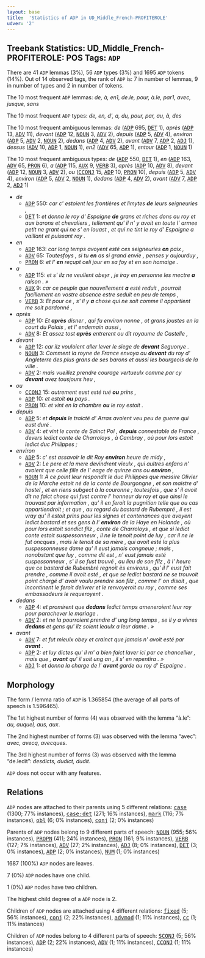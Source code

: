 ```yaml
---
layout: base
title:  'Statistics of ADP in UD_Middle_French-PROFITEROLE'
udver: '2'
---
```


## Treebank Statistics: UD_Middle_French-PROFITEROLE: POS Tags: `ADP`

There are 41 `ADP` lemmas (3%), 56 `ADP` types (3%) and 1695 `ADP` tokens (14%).
Out of 14 observed tags, the rank of `ADP` is: 7 in number of lemmas, 9 in number of types and 2 in number of tokens.

The 10 most frequent `ADP` lemmas: <em>de, à, en1, de.le, pour, à.le, par1, avec, jusque, sans</em>

The 10 most frequent `ADP` types:  <em>de, en, d', a, du, pour, par, au, à, des</em>

The 10 most frequent ambiguous lemmas: <em>de</em> (<tt><a href="frm_profiterole-pos-ADP.html">ADP</a></tt> 695, <tt><a href="frm_profiterole-pos-DET.html">DET</a></tt> 1), <em>après</em> (<tt><a href="frm_profiterole-pos-ADP.html">ADP</a></tt> 13, <tt><a href="frm_profiterole-pos-ADV.html">ADV</a></tt> 11), <em>devant</em> (<tt><a href="frm_profiterole-pos-ADP.html">ADP</a></tt> 12, <tt><a href="frm_profiterole-pos-NOUN.html">NOUN</a></tt> 3, <tt><a href="frm_profiterole-pos-ADV.html">ADV</a></tt> 2), <em>depuis</em> (<tt><a href="frm_profiterole-pos-ADP.html">ADP</a></tt> 5, <tt><a href="frm_profiterole-pos-ADV.html">ADV</a></tt> 4), <em>environ</em> (<tt><a href="frm_profiterole-pos-ADP.html">ADP</a></tt> 5, <tt><a href="frm_profiterole-pos-ADV.html">ADV</a></tt> 2, <tt><a href="frm_profiterole-pos-NOUN.html">NOUN</a></tt> 2), <em>dedans</em> (<tt><a href="frm_profiterole-pos-ADP.html">ADP</a></tt> 4, <tt><a href="frm_profiterole-pos-ADV.html">ADV</a></tt> 2), <em>avant</em> (<tt><a href="frm_profiterole-pos-ADV.html">ADV</a></tt> 7, <tt><a href="frm_profiterole-pos-ADP.html">ADP</a></tt> 2, <tt><a href="frm_profiterole-pos-ADJ.html">ADJ</a></tt> 1), <em>dessus</em> (<tt><a href="frm_profiterole-pos-ADV.html">ADV</a></tt> 10, <tt><a href="frm_profiterole-pos-ADP.html">ADP</a></tt> 1, <tt><a href="frm_profiterole-pos-NOUN.html">NOUN</a></tt> 1), <em>en2</em> (<tt><a href="frm_profiterole-pos-ADV.html">ADV</a></tt> 65, <tt><a href="frm_profiterole-pos-ADP.html">ADP</a></tt> 1), <em>entour</em> (<tt><a href="frm_profiterole-pos-ADP.html">ADP</a></tt> 1, <tt><a href="frm_profiterole-pos-NOUN.html">NOUN</a></tt> 1)

The 10 most frequent ambiguous types:  <em>de</em> (<tt><a href="frm_profiterole-pos-ADP.html">ADP</a></tt> 550, <tt><a href="frm_profiterole-pos-DET.html">DET</a></tt> 1), <em>en</em> (<tt><a href="frm_profiterole-pos-ADP.html">ADP</a></tt> 163, <tt><a href="frm_profiterole-pos-ADV.html">ADV</a></tt> 65, <tt><a href="frm_profiterole-pos-PRON.html">PRON</a></tt> 6), <em>a</em> (<tt><a href="frm_profiterole-pos-ADP.html">ADP</a></tt> 115, <tt><a href="frm_profiterole-pos-AUX.html">AUX</a></tt> 9, <tt><a href="frm_profiterole-pos-VERB.html">VERB</a></tt> 3), <em>après</em> (<tt><a href="frm_profiterole-pos-ADP.html">ADP</a></tt> 10, <tt><a href="frm_profiterole-pos-ADV.html">ADV</a></tt> 8), <em>devant</em> (<tt><a href="frm_profiterole-pos-ADP.html">ADP</a></tt> 12, <tt><a href="frm_profiterole-pos-NOUN.html">NOUN</a></tt> 3, <tt><a href="frm_profiterole-pos-ADV.html">ADV</a></tt> 2), <em>ou</em> (<tt><a href="frm_profiterole-pos-CCONJ.html">CCONJ</a></tt> 15, <tt><a href="frm_profiterole-pos-ADP.html">ADP</a></tt> 10, <tt><a href="frm_profiterole-pos-PRON.html">PRON</a></tt> 10), <em>depuis</em> (<tt><a href="frm_profiterole-pos-ADP.html">ADP</a></tt> 5, <tt><a href="frm_profiterole-pos-ADV.html">ADV</a></tt> 4), <em>environ</em> (<tt><a href="frm_profiterole-pos-ADP.html">ADP</a></tt> 5, <tt><a href="frm_profiterole-pos-ADV.html">ADV</a></tt> 2, <tt><a href="frm_profiterole-pos-NOUN.html">NOUN</a></tt> 1), <em>dedans</em> (<tt><a href="frm_profiterole-pos-ADP.html">ADP</a></tt> 4, <tt><a href="frm_profiterole-pos-ADV.html">ADV</a></tt> 2), <em>avant</em> (<tt><a href="frm_profiterole-pos-ADV.html">ADV</a></tt> 7, <tt><a href="frm_profiterole-pos-ADP.html">ADP</a></tt> 2, <tt><a href="frm_profiterole-pos-ADJ.html">ADJ</a></tt> 1)


* <em>de</em>
  * <tt><a href="frm_profiterole-pos-ADP.html">ADP</a></tt> 550: <em>car c' estoient les frontières et limytes <b>de</b> leurs seigneuries ,</em>
  * <tt><a href="frm_profiterole-pos-DET.html">DET</a></tt> 1: <em>et donna le roy d' Espaigne <b>de</b> grans et riches dons au roy et aux barons et chevaliers , tellement qu' il n' y avoit en toute l' armee petit ne grant qui ne s' en louast , et qui ne tint le roy d' Espaigne a vaillant et puissant roy .</em>
* <em>en</em>
  * <tt><a href="frm_profiterole-pos-ADP.html">ADP</a></tt> 163: <em>car long temps avoyent esté ces seigneuries <b>en</b> paix ,</em>
  * <tt><a href="frm_profiterole-pos-ADV.html">ADV</a></tt> 65: <em>Toutesfoys , si tu <b>en</b> as si grand envie , penses y aujourduy ,</em>
  * <tt><a href="frm_profiterole-pos-PRON.html">PRON</a></tt> 6: <em>et l' <b>en</b> reçupt celi jour en sa foy et en son homaige .</em>
* <em>a</em>
  * <tt><a href="frm_profiterole-pos-ADP.html">ADP</a></tt> 115: <em>et s' ilz ne veullent obeyr , je iray en personne les mectre <b>a</b> raison . »</em>
  * <tt><a href="frm_profiterole-pos-AUX.html">AUX</a></tt> 9: <em>car ce peuple que nouvellement <b>a</b> esté reduit , pourroit facillement en vostre absence estre seduit en peu de temps ,</em>
  * <tt><a href="frm_profiterole-pos-VERB.html">VERB</a></tt> 3: <em>Et pour ce , s' il y <b>a</b> chose qui ne soit comme il appartient me soit pardonné ,</em>
* <em>après</em>
  * <tt><a href="frm_profiterole-pos-ADP.html">ADP</a></tt> 10: <em>Et <b>après</b> disner , qui fu environ nonne , ot grans joustes en la court du Palais , et l' endemain aussi ,</em>
  * <tt><a href="frm_profiterole-pos-ADV.html">ADV</a></tt> 8: <em>Et assez tost <b>après</b> entrerent ou dit royaume de Castelle ,</em>
* <em>devant</em>
  * <tt><a href="frm_profiterole-pos-ADP.html">ADP</a></tt> 12: <em>car ilz vouloient aller lever le siege de <b>devant</b> Seguonye .</em>
  * <tt><a href="frm_profiterole-pos-NOUN.html">NOUN</a></tt> 3: <em>Comment la royne de France envoya au <b>devant</b> du roy d' Angleterre des plus grans de ses barons et aussi les bourgeois de la ville .</em>
  * <tt><a href="frm_profiterole-pos-ADV.html">ADV</a></tt> 2: <em>mais vueillez prendre courage vertueulx comme par cy <b>devant</b> avez tousjours heu ,</em>
* <em>ou</em>
  * <tt><a href="frm_profiterole-pos-CCONJ.html">CCONJ</a></tt> 15: <em>autrement eust esté tué <b>ou</b> prins ,</em>
  * <tt><a href="frm_profiterole-pos-ADP.html">ADP</a></tt> 10: <em>et estoit <b>ou</b> pays .</em>
  * <tt><a href="frm_profiterole-pos-PRON.html">PRON</a></tt> 10: <em>et vint en la chambre <b>ou</b> le roy estoit .</em>
* <em>depuis</em>
  * <tt><a href="frm_profiterole-pos-ADP.html">ADP</a></tt> 5: <em>et <b>depuis</b> le traicté d' Arras avoient veu peu de guerre qui eust duré .</em>
  * <tt><a href="frm_profiterole-pos-ADV.html">ADV</a></tt> 4: <em>et vint le conte de Sainct Pol , <b>depuis</b> connestable de France , devers ledict conte de Charroloys , à Cambray , où pour lors estoit ledict duc Philippes ;</em>
* <em>environ</em>
  * <tt><a href="frm_profiterole-pos-ADP.html">ADP</a></tt> 5: <em>c' est assavoir le dit Roy <b>environ</b> heure de midy ,</em>
  * <tt><a href="frm_profiterole-pos-ADV.html">ADV</a></tt> 2: <em>Le pere et la mere devindrent vieulx , qui aultres enfans n' avoient que celle fille de l' eage de quinze ans ou <b>environ</b> ,</em>
  * <tt><a href="frm_profiterole-pos-NOUN.html">NOUN</a></tt> 1: <em>A ce point leur respondit le duc Philippes que messire Olivier de la Marche estoit né de la conté de Bourgongne , et son maistre d' hostel , et en riens subgect à la couronne ; toutesfois , que s' il avoit dit ne faict chose qui fust contre l' honneur du roy et que ainsi le trouvast par information , qu' il en feroit la pugnition telle que ou cas appartiendroit ; et que , au regard du bastard de Rubempré , il est vray qu' il estoit prins pour les signes et contenances que avoyent ledict bastard et ses gens à l' <b>environ</b> de la Haye en Holande , où pour lors estoit sondict filz , conte de Charroloys , et que si ledict conte estoit suspessonneux , il ne le tenoit point de luy , car il ne le fut oncques , mais le tenoit de sa mère , qui avoit esté la plus suspessonneuse dame qu' il eust jamais congneue ; mais , nonobstant que luy , comme dit est , n' eust jamais esté suspessonneux , s' il se fust trouvé , au lieu de son filz , à l' heure que ce bastard de Rubembré regnoit ès environs , qu' il l' eust fait prendre , comme il avoit esté , et que se ledict bastard ne se trouvoit point chargé d' avoir voulu prendre son filz , comme l' on disoit , que incontinent le feroit delivrer et le renvoyeroit au roy , comme ses embassadeurs le requeroyent .</em>
* <em>dedans</em>
  * <tt><a href="frm_profiterole-pos-ADP.html">ADP</a></tt> 4: <em>et promirent que <b>dedans</b> ledict temps ameneroient leur roy pour parachever le mariage .</em>
  * <tt><a href="frm_profiterole-pos-ADV.html">ADV</a></tt> 2: <em>et ne la pourroient prendre d' ung long temps , se il y a vivres <b>dedans</b> et gens qu' ilz soient leaulx a leur dame . »</em>
* <em>avant</em>
  * <tt><a href="frm_profiterole-pos-ADV.html">ADV</a></tt> 7: <em>et fut mieulx obey et crainct que jamais n' avoit esté par <b>avant</b> .</em>
  * <tt><a href="frm_profiterole-pos-ADP.html">ADP</a></tt> 2: <em>et luy dictes qu' il m' a bien faict laver ici par ce chancellier , mais que , <b>avant</b> qu' il soit ung an , il s' en repentira . »</em>
  * <tt><a href="frm_profiterole-pos-ADJ.html">ADJ</a></tt> 1: <em>et donna la charge de l' <b>avant</b> garde au roy d' Espaigne .</em>

## Morphology

The form / lemma ratio of `ADP` is 1.365854 (the average of all parts of speech is 1.596465).

The 1st highest number of forms (4) was observed with the lemma “à.le”: <em>au, auquel, aus, aux</em>.

The 2nd highest number of forms (3) was observed with the lemma “avec”: <em>avec, avecq, avecques</em>.

The 3rd highest number of forms (3) was observed with the lemma “de.ledit”: <em>desdicts, dudict, dudit</em>.

`ADP` does not occur with any features.


## Relations

`ADP` nodes are attached to their parents using 5 different relations: <tt><a href="frm_profiterole-dep-case.html">case</a></tt> (1300; 77% instances), <tt><a href="frm_profiterole-dep-case-det.html">case:det</a></tt> (271; 16% instances), <tt><a href="frm_profiterole-dep-mark.html">mark</a></tt> (116; 7% instances), <tt><a href="frm_profiterole-dep-obl.html">obl</a></tt> (6; 0% instances), <tt><a href="frm_profiterole-dep-conj.html">conj</a></tt> (2; 0% instances)

Parents of `ADP` nodes belong to 9 different parts of speech: <tt><a href="frm_profiterole-pos-NOUN.html">NOUN</a></tt> (955; 56% instances), <tt><a href="frm_profiterole-pos-PROPN.html">PROPN</a></tt> (411; 24% instances), <tt><a href="frm_profiterole-pos-PRON.html">PRON</a></tt> (161; 9% instances), <tt><a href="frm_profiterole-pos-VERB.html">VERB</a></tt> (127; 7% instances), <tt><a href="frm_profiterole-pos-ADV.html">ADV</a></tt> (27; 2% instances), <tt><a href="frm_profiterole-pos-ADJ.html">ADJ</a></tt> (8; 0% instances), <tt><a href="frm_profiterole-pos-DET.html">DET</a></tt> (3; 0% instances), <tt><a href="frm_profiterole-pos-ADP.html">ADP</a></tt> (2; 0% instances), <tt><a href="frm_profiterole-pos-NUM.html">NUM</a></tt> (1; 0% instances)

1687 (100%) `ADP` nodes are leaves.

7 (0%) `ADP` nodes have one child.

1 (0%) `ADP` nodes have two children.

The highest child degree of a `ADP` node is 2.

Children of `ADP` nodes are attached using 4 different relations: <tt><a href="frm_profiterole-dep-fixed.html">fixed</a></tt> (5; 56% instances), <tt><a href="frm_profiterole-dep-conj.html">conj</a></tt> (2; 22% instances), <tt><a href="frm_profiterole-dep-advmod.html">advmod</a></tt> (1; 11% instances), <tt><a href="frm_profiterole-dep-cc.html">cc</a></tt> (1; 11% instances)

Children of `ADP` nodes belong to 4 different parts of speech: <tt><a href="frm_profiterole-pos-SCONJ.html">SCONJ</a></tt> (5; 56% instances), <tt><a href="frm_profiterole-pos-ADP.html">ADP</a></tt> (2; 22% instances), <tt><a href="frm_profiterole-pos-ADV.html">ADV</a></tt> (1; 11% instances), <tt><a href="frm_profiterole-pos-CCONJ.html">CCONJ</a></tt> (1; 11% instances)

